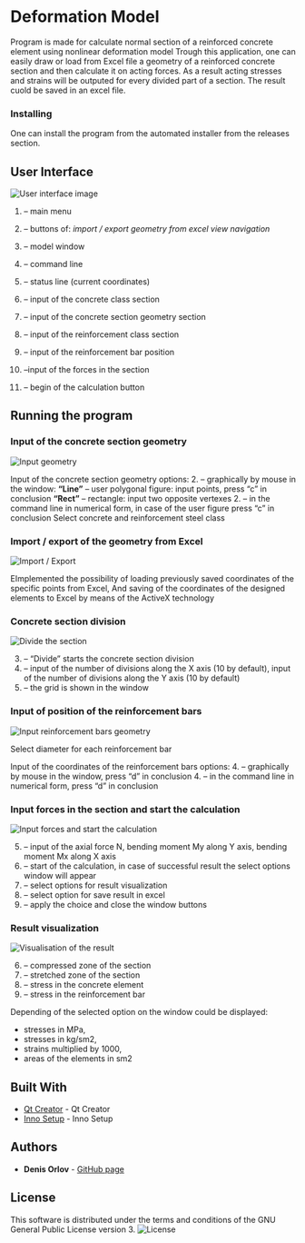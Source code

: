 # Deformation Model

Program is made for calculate normal section of a reinforced concrete element using nonlinear deformation model
Trough this application, one can easily draw or load from Excel file a geometry of a reinforced concrete section and then calculate it on acting forces.
As a result acting stresses and strains will be outputed for every divided part of a section. 
The result cuold be saved in an excel file.

### Installing

One can install the program from the automated installer from the releases section.

## User Interface

![User interface image](/Image/user_interface.png)

1. – main menu
1. – buttons of:
 _import / export geometry from excel_
 _view navigation_
 
1. – model window
1. – command line
1. – status line (current coordinates) 
1. – input of the concrete class section
1. – input of the concrete section geometry section
1. – input of the reinforcement class section
1. – input of the reinforcement bar position
1. –input of the forces in the section
1. – begin of the calculation button


## Running the program

### Input of the concrete section geometry

![Input geometry](/Image/Input1.png)

Input of the concrete section geometry options:
2. – graphically by mouse in the window:
    __“Line”__ – user polygonal figure:
     input points, press “c” in conclusion
    __“Rect”__ – rectangle:
     input two opposite vertexes 
2. – in the command line in numerical form, in case of the user figure press “c”
in conclusion
Select concrete and reinforcement steel class

### Import / export of the geometry from Excel

![Import / Export](Image/Import.png)

EImplemented the possibility of loading previously saved coordinates of the specific points from Excel,
And saving of the coordinates of the designed elements to Excel 
by means of the ActiveX technology

### Concrete section division 

![Divide the section](/Image/Divide.png)

3. – “Divide” starts the concrete section division
3. – input of the number of divisions along the X axis (10 by default),
    input of the number of divisions along the Y axis (10 by default)
3. – the grid is shown in the window

### Input of position of the reinforcement bars

![Input reinforcement bars geometry](/Image/Reinforcement.png)

Select diameter for each reinforcement bar

Input of the coordinates of the reinforcement bars options:
4. – graphically by mouse in the window,       press “d” in conclusion
4. – in the command line in numerical form, press “d” in conclusion

### Input forces in the section and start the calculation

![Input forces and start the calculation](/Image/Forces.png)

5. – input of the axial force N, bending moment My along Y axis, bending moment Mx along X axis
5. – start of the calculation, in case of successful result the select options window will appear
5. – select options for result visualization
5. – select option for save result in excel
5. – apply the choice and close the window buttons

### Result visualization

![Visualisation of the result](/Image/Result.png)

6. – compressed zone of the section
6. – stretched zone of the section
6. – stress in the concrete element
6. – stress in the reinforcement bar

Depending of the selected option on the window could be displayed:
   - stresses in MPa,
   - stresses in kg/sm2,
   - strains multiplied by 1000,
   - areas of the elements in sm2

## Built With

* [Qt Creator](https://www.qt.io/) - Qt Creator
* [Inno Setup](http://www.jrsoftware.org/isinfo.php) - Inno Setup

## Authors

* **Denis Orlov** - [GitHub page](https://github.com/DOrlov74)

## License

This software is distributed under the terms and conditions of the GNU General Public License version 3.
![License](https://www.gnu.org/licenses/)


